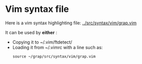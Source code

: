 # Vim syntax file
Here is a vim syntax highlighting file: [../src/syntax/vim/grap.vim](../src/syntax/vim/grap.vim)

It can be used by **either** :
*  Copying it to ~/.vim/ftdetect/
*  Loading it from ~/.vimrc with a line such as:
   ```
   source ~/grap/src/syntax/vim/grap.vim
   ```
